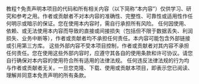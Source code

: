 教程↑
​免责声明​本项目的代码和所有相关内容（以下简称“本内容”）仅供学习、研究和参考之用。作者或贡献者不对本内容的准确性、完整性、可靠性或适用性作任何明示或暗示的保证。​您在使用本内容时，需自行承担所有风险。 任何因使用、依赖、或无法使用本内容而导致的直接或间接损失（包括但不限于数据丢失、利润损失、业务中断等），作者或贡献者均不承担任何责任。​本内容可能包含外部链接或引用第三方库。 这些外部内容不受本项目控制，作者或贡献者对其内容不承担任何责任。您在使用这些外部内容时，应遵守其各自的使用条款和许可协议。​请您自行确保对本内容的使用符合所有适用的法律法规。 任何违反法律法规的行为均与作者或贡献者无关。​一旦您克隆、下载、使用或贡献本项目，即表示您已阅读、理解并同意本免责声明的所有条款。
